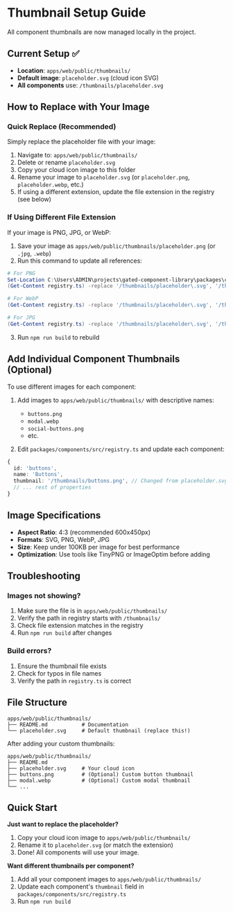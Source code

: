 # Thumbnail Setup Guide

All component thumbnails are now managed locally in the project.

## Current Setup ✅

- **Location**: `apps/web/public/thumbnails/`
- **Default image**: `placeholder.svg` (cloud icon SVG)
- **All components** use: `/thumbnails/placeholder.svg`

## How to Replace with Your Image

### Quick Replace (Recommended)

Simply replace the placeholder file with your image:

1. Navigate to: `apps/web/public/thumbnails/`
2. Delete or rename `placeholder.svg`
3. Copy your cloud icon image to this folder
4. Rename your image to `placeholder.svg` (or `placeholder.png`, `placeholder.webp`, etc.)
5. If using a different extension, update the file extension in the registry (see below)

### If Using Different File Extension

If your image is PNG, JPG, or WebP:

1. Save your image as `apps/web/public/thumbnails/placeholder.png` (or `.jpg`, `.webp`)
2. Run this command to update all references:

```powershell
# For PNG
Set-Location C:\Users\ADMIN\projects\gated-component-library\packages\components\src
(Get-Content registry.ts) -replace '/thumbnails/placeholder\.svg', '/thumbnails/placeholder.png' | Set-Content registry.ts

# For WebP
(Get-Content registry.ts) -replace '/thumbnails/placeholder\.svg', '/thumbnails/placeholder.webp' | Set-Content registry.ts

# For JPG
(Get-Content registry.ts) -replace '/thumbnails/placeholder\.svg', '/thumbnails/placeholder.jpg' | Set-Content registry.ts
```

3. Run `npm run build` to rebuild

## Add Individual Component Thumbnails (Optional)

To use different images for each component:

1. Add images to `apps/web/public/thumbnails/` with descriptive names:
   - `buttons.png`
   - `modal.webp`
   - `social-buttons.png`
   - etc.

2. Edit `packages/components/src/registry.ts` and update each component:

```typescript
{
  id: 'buttons',
  name: 'Buttons',
  thumbnail: '/thumbnails/buttons.png', // Changed from placeholder.svg
  // ... rest of properties
}
```

## Image Specifications

- **Aspect Ratio**: 4:3 (recommended 600x450px)
- **Formats**: SVG, PNG, WebP, JPG
- **Size**: Keep under 100KB per image for best performance
- **Optimization**: Use tools like TinyPNG or ImageOptim before adding

## Troubleshooting

### Images not showing?
1. Make sure the file is in `apps/web/public/thumbnails/`
2. Verify the path in registry starts with `/thumbnails/`
3. Check file extension matches in the registry
4. Run `npm run build` after changes

### Build errors?
1. Ensure the thumbnail file exists
2. Check for typos in file names
3. Verify the path in `registry.ts` is correct

## File Structure

```
apps/web/public/thumbnails/
├── README.md           # Documentation
└── placeholder.svg     # Default thumbnail (replace this!)
```

After adding your custom thumbnails:

```
apps/web/public/thumbnails/
├── README.md
├── placeholder.svg     # Your cloud icon
├── buttons.png         # (Optional) Custom button thumbnail
├── modal.webp          # (Optional) Custom modal thumbnail
└── ...
```

## Quick Start

**Just want to replace the placeholder?**

1. Copy your cloud icon image to `apps/web/public/thumbnails/`
2. Rename it to `placeholder.svg` (or match the extension)
3. Done! All components will use your image.

**Want different thumbnails per component?**

1. Add all your component images to `apps/web/public/thumbnails/`
2. Update each component's `thumbnail` field in `packages/components/src/registry.ts`
3. Run `npm run build`
